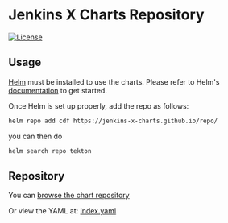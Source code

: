 
# Jenkins X Charts Repository

[![License](https://img.shields.io/badge/License-Apache%202.0-blue.svg)](https://opensource.org/licenses/Apache-2.0)

## Usage

[Helm](https://helm.sh) must be installed to use the charts.
Please refer to Helm's [documentation](https://helm.sh/docs/) to get started.

Once Helm is set up properly, add the repo as follows:

```bash
helm repo add cdf https://jenkins-x-charts.github.io/repo/
```

you can then do

```bash
helm search repo tekton
```

## Repository

You can [browse the chart repository](https://jenkins-x-charts.github.io/repo/)

Or view the YAML at: [index.yaml](https://jenkins-x-charts.github.io/repo/index.yaml)